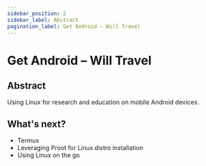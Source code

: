 ```yaml
---
sidebar_position: 2
sidebar_label: Abstract
pagination_label: Get Android – Will Travel
---
```


# Get Android – Will Travel
## Abstract

Using Linux for research and education on mobile Android devices.  


## What's next?

- Termux
- Leveraging Proot for Linux distro installation
- Using Linux on the go
